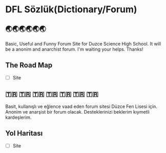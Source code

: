 # DFL Sözlük(Dictionary/Forum)
## 🌏🌏🌏🌏🌏🌏
Basic, Useful and Funny Forum Site for Duzce Science High School. It will be a anonim and anarchist forum. I'm waiting your helps. Thanks!

## The Road Map
- [ ] Site

## 🇹🇷 🇹🇷 🇹🇷 🇹🇷 🇹🇷 🇹🇷 🇹🇷  

Basit, kullanışlı ve eğlence vaad eden forum sitesi Düzce Fen Lisesi için. Anonim ve anarşist bir forum olacak. Desteklerinizi beklerim kıymetli kardeşlerim.

## Yol Haritası

- [ ] Site
